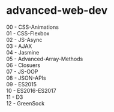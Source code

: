 # advanced-web-dev

00 - CSS-Animations\
01 - CSS-Flexbox\
02 - JS-Async\
03 - AJAX\
04 - Jasmine\
05 - Advanced-Array-Methods\
06 - Closuers\
07 - JS-OOP\
08 - JSON-APIs\
09 - ES2015\
10 - ES2016-ES2017\
11 - D3\
12 - GreenSock